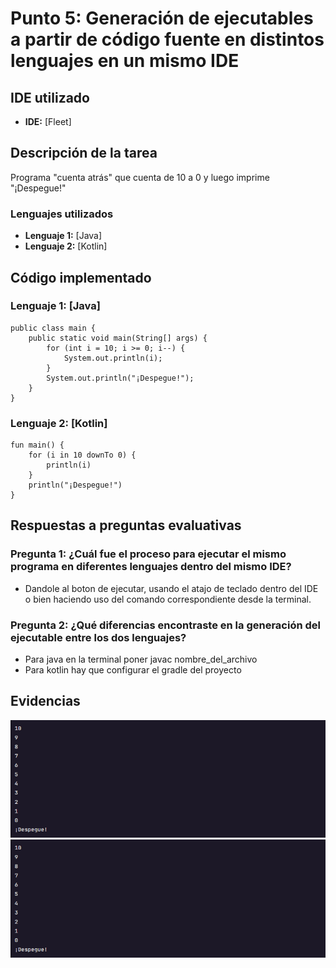 # Punto 5: Generación de ejecutables a partir de código fuente en distintos lenguajes en un mismo IDE

## IDE utilizado
- **IDE:** [Fleet]

## Descripción de la tarea
Programa "cuenta atrás" que cuenta de 10 a 0 y luego imprime "¡Despegue!"

### Lenguajes utilizados
- **Lenguaje 1:** [Java]
- **Lenguaje 2:** [Kotlin]

## Código implementado

### Lenguaje 1: [Java]
```[lenguaje]
public class main {
    public static void main(String[] args) {
        for (int i = 10; i >= 0; i--) {
            System.out.println(i);
        }
        System.out.println("¡Despegue!");
    }
}
```

### Lenguaje 2: [Kotlin]
```[lenguaje]
fun main() {
    for (i in 10 downTo 0) {
        println(i)
    }
    println("¡Despegue!")
}
```

## Respuestas a preguntas evaluativas

### Pregunta 1: ¿Cuál fue el proceso para ejecutar el mismo programa en diferentes lenguajes dentro del mismo IDE?
- Dandole al boton de ejecutar, usando el atajo de teclado dentro del IDE o bien haciendo uso del comando correspondiente desde la terminal.
### Pregunta 2: ¿Qué diferencias encontraste en la generación del ejecutable entre los dos lenguajes?
- Para java en la terminal poner javac nombre_del_archivo
- Para kotlin hay que configurar el gradle del proyecto
## Evidencias
![Ejecución en lenguaje 1](capturas/punto5_lenguaje1_ejecucion.png)
![Ejecución en lenguaje 2](capturas/punto5_lenguaje2_ejecucion.png)
